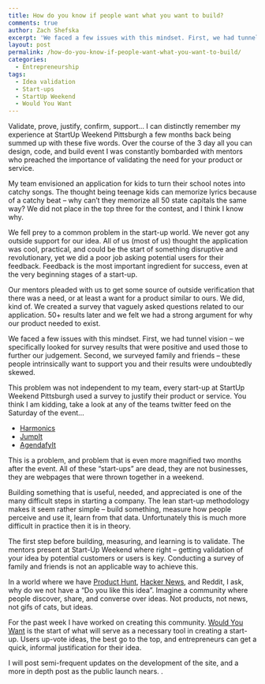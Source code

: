 ```yaml
---
title: How do you know if people want what you want to build?
comments: true
author: Zach Shefska
excerpt: 'We faced a few issues with this mindset. First, we had tunnel vision - we specifically looked for survey results that were positive and used those to further our judgement. Second, we surveyed family and friends - these people intrinsically want to support you and their results were undoubtedly skewed.'
layout: post
permalink: /how-do-you-know-if-people-want-what-you-want-to-build/
categories:
  - Entrepreneurship
tags:
  - Idea validation
  - Start-ups
  - StartUp Weekend
  - Would You Want
---
```

<div class="ttr_start">
</div>

Validate, prove, justify, confirm, support&#8230; I can distinctly remember my experience at StartUp Weekend Pittsburgh a few months back being summed up with these five words. Over the course of the 3 day all you can design, code, and build event I was constantly bombarded with mentors who preached the importance of validating the need for your product or service.

My team envisioned an application for kids to turn their school notes into catchy songs. The thought being teenage kids can memorize lyrics because of a catchy beat &#8211; why can&#8217;t they memorize all 50 state capitals the same way? We did not place in the top three for the contest, and I think I know why.

We fell prey to a common problem in the start-up world. We never got any outside support for our idea. All of us (most of us) thought the application was cool, practical, and could be the start of something disruptive and revolutionary, yet we did a poor job asking potential users for their feedback. Feedback is the most important ingredient for success, even at the very beginning stages of a start-up.

Our mentors pleaded with us to get some source of outside verification that there was a need, or at least a want for a product similar to ours. We did, kind of. We created a survey that vaguely asked questions related to our application. 50+ results later and we felt we had a strong argument for why our product needed to exist.

We faced a few issues with this mindset. First, we had tunnel vision &#8211; we specifically looked for survey results that were positive and used those to further our judgement. Second, we surveyed family and friends &#8211; these people intrinsically want to support you and their results were undoubtedly skewed.

This problem was not independent to my team, every start-up at StartUp Weekend Pittsburgh used a survey to justify their product or service. You think I am kidding, take a look at any of the teams twitter feed on the Saturday of the event&#8230;

  * [Harmonics][1]
  * [JumpIt][2]
  * [AgendafyIt][3]

This is a problem, and problem that is even more magnified two months after the event. All of these &#8220;start-ups&#8221; are dead, they are not businesses, they are webpages that were thrown together in a weekend.

Building something that is useful, needed, and appreciated is one of the many difficult steps in starting a company. The lean start-up methodology makes it seem rather simple &#8211; build something, measure how people perceive and use it, learn from that data. Unfortunately this is much more difficult in practice then it is in theory.

The first step before building, measuring, and learning is to validate. The mentors present at Start-Up Weekend where right &#8211; getting validation of your idea by potential customers or users is key. Conducting a survey of family and friends is not an applicable way to achieve this.

In a world where we have [Product Hunt][4], [Hacker News][5], and Reddit, I ask, why do we not have a &#8220;Do you like this idea&#8221;. Imagine a community where people discover, share, and converse over ideas. Not products, not news, not gifs of cats, but ideas.

For the past week I have worked on creating this community. [Would You Want][6] is the start of what will serve as a necessary tool in creating a start-up. Users up-vote ideas, the best go to the top, and entrepreneurs can get a quick, informal justification for their idea.

I will post semi-frequent updates on the development of the site, and a more in depth post as the public launch nears. .

<div class="ttr_end">
</div>

 [1]: https://twitter.com/HarmonicsApp/status/536265472699027457
 [2]: https://twitter.com/jumpitapp/status/536248101531828224
 [3]: https://twitter.com/agendafyit/status/536549648874614784
 [4]: http://www.producthunt.com/
 [5]: https://news.ycombinator.com/
 [6]: http://wouldyouwant.com/